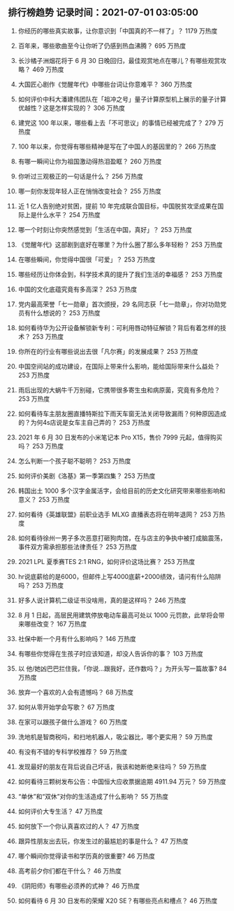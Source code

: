 
## 排行榜趋势 记录时间：2021-07-01 03:05:00
  
  1. 你经历的哪些真实故事，让你意识到「中国真的不一样了」？ 1179 万热度
    
  2. 百年来，哪些歌曲至今让你听了仍感到热血沸腾？ 695 万热度
    
  3. 长沙橘子洲烟花将于 6 月 30 日晚回归，最佳观赏地点在哪儿？有哪些观赏攻略？ 469 万热度
    
  4. 大国匠心剧作《觉醒年代》中哪些台词让你意难平？ 360 万热度
    
  5. 如何评价中科大潘建伟团队在「祖冲之号」量子计算原型机上展示的量子计算优越性？这是怎样实现的？ 306 万热度
    
  6. 建党这 100 年以来，哪些看上去「不可思议」的事情已经被完成了？ 279 万热度
    
  7. 100 年以来，你觉得有哪些精神是写在了中国人的基因里的？ 266 万热度
    
  8. 有哪一瞬间让你为祖国激动得热泪盈眶？ 260 万热度
    
  9. 你听过三观极正的一句话是什么？ 256 万热度
    
  10. 哪一刻你发现年轻人正在悄悄改变社会？ 255 万热度
    
  11. 近 1 亿人告别绝对贫困，提前 10 年完成联合国目标，中国脱贫攻坚成果在国际上是什么水平？ 254 万热度
    
  12. 哪一个时刻让你突然感觉到「生活在中国，真好」？ 253 万热度
    
  13. 《觉醒年代》这部剧到底好在哪里？为什么圈了那么多年轻粉？ 253 万热度
    
  14. 在哪些瞬间，你觉得中国很「可爱」？ 253 万热度
    
  15. 哪些经历让你体会到，科学技术真的提升了我们生活的幸福感？ 253 万热度
    
  16. 中国的文化底蕴究竟有多高深？ 253 万热度
    
  17. 党内最高荣誉「七一勋章」首次颁授，29 名同志获「七一勋章」，你对功勋党员有什么想说的？ 253 万热度
    
  18. 如何看待华为公开设备解锁新专利：可利用唇动特征解锁？背后有着怎样的技术？ 253 万热度
    
  19. 你所在的行业有哪些说出去很「凡尔赛」的发展成果？ 253 万热度
    
  20. 中国空间站的成功建设，在国际上带来什么影响，能给国际带来什么益处？ 253 万热度
    
  21. 雨后出现的大蜗牛千万别碰，它携带很多寄生虫和病原菌，究竟有多危险？ 253 万热度
    
  22. 如何看待车主朋友圈直播特斯拉下雨天车窗无法关闭导致漏雨？何种原因造成的？为何4s店说是女车主自己弄的？ 253 万热度
    
  23. 2021 年 6 月 30 日发布的小米笔记本 Pro X15，售价 7999 元起，值得购买吗？ 253 万热度
    
  24. 怎么判断一个孩子聪不聪明？ 253 万热度
    
  25. 如何评价美剧《洛基》第一季第四集？ 253 万热度
    
  26. 韩国出土 1000 多个汉字金属活字，会给目前的历史文化研究带来哪些影响和意义？ 253 万热度
    
  27. 如何看待《英雄联盟》前职业选手 MLXG 直播表态将在明年退网？ 253 万热度
    
  28. 如何看待徐州一男子多次恶意打砸狗肉馆，在与店主的争执中被打成脑震荡，事件双方需承担那些法律责任？ 253 万热度
    
  29. 2021 LPL 夏季赛TES 2:1 RNG，如何评价这场比赛？ 253 万热度
    
  30. hr说底薪给的是6000，但邮件上写4000底薪+2000绩效，请问有什么陷阱吗？ 253 万热度
    
  31. 好多人说计算机二级证书没啥用，真的是这样吗？ 246 万热度
    
  32. 8 月 1 日起，高层民用建筑停放电动车最高可处以 1000 元罚款，此举将会带来哪些改变？ 167 万热度
    
  33. 社保中断一个月有什么影响吗？ 146 万热度
    
  34. 有哪些你觉得在生孩子时应该知道，却没人告诉你的事？ 103 万热度
    
  35. 以 他/她凶巴巴拦住我，「你说…跟我好，还作数吗？」为开头写一篇故事? 84 万热度
    
  36. 放弃一个喜欢的人会有遗憾吗？ 68 万热度
    
  37. 如何从零开始学会写歌？ 67 万热度
    
  38. 在家可以跟孩子做什么游戏？ 60 万热度
    
  39. 洗地机是智商税吗，和扫地机器人，吸尘器比，哪个更实用？ 59 万热度
    
  40. 有没有不错的专科学校推荐？ 59 万热度
    
  41. 发现最好的朋友在背后说自己坏话，我该和她断绝来往吗？ 59 万热度
    
  42. 如何看待三颗树发布公告：中国恒大应收票据逾期 4911.94 万元？ 59 万热度
    
  43. “单休”和“双休”对你的生活造成了什么影响？ 55 万热度
    
  44. 如何评价大专生活？ 47 万热度
    
  45. 如何放下一个你认真喜欢过的人？ 47 万热度
    
  46. 跟异性朋友出去玩，你发生过的最尴尬的事是什么？ 47 万热度
    
  47. 哪个瞬间你觉得读书和学历真的很重要? 46 万热度
    
  48. 高考前夕你们都在干什么？ 46 万热度
    
  49. 《阴阳师》有哪些必须养的式神？ 46 万热度
    
  50. 如何看待 6 月 30 日发布的荣耀 X20 SE？有哪些亮点和槽点？ 46 万热度
    